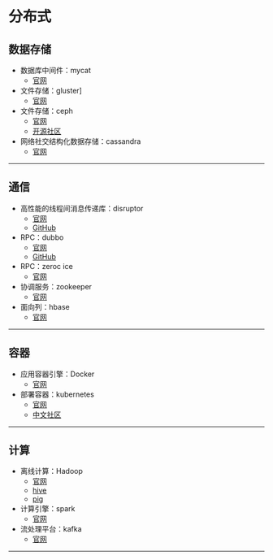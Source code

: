 #   分布式

##  数据存储
-   数据库中间件：mycat
    -   [官网](http://www.mycat.io/)
-   文件存储：gluster]
    -   [官网](https://www.gluster.org/)
-   文件存储：ceph
    -   [官网](https://ceph.com/)
    -   [开源社区](http://ceph.org.cn/)
-   网络社交结构化数据存储：cassandra
    -   [官网](http://cassandra.apache.org/)

----

##  通信
-   高性能的线程间消息传递库：disruptor
    -   [官网](http://lmax-exchange.github.io/disruptor/)
    -   [GitHub](https://github.com/LMAX-Exchange/disruptor)
-   RPC：dubbo
    -   [官网](http://dubbo.incubator.apache.org/#!/?lang=en-us)
    -   [GitHub](https://github.com/apache/incubator-dubbo)
-   RPC：zeroc ice
    -   [官网](https://zeroc.com/)
-   协调服务：zookeeper
    -   [官网](http://zookeeper.apache.org/)
-   面向列：hbase
    -   [官网](http://hbase.apache.org/)

----


##  容器
-   应用容器引擎：Docker
    -   [官网](www.docker.com)
-   部署容器：kubernetes
    -   [官网](https://kubernetes.io/)
    -   [中文社区](https://www.kubernetes.org.cn/)

----


##  计算
-   离线计算：Hadoop
    -   [官网](http://hadoop.apache.org/)
    -   [hive](http://hive.apache.org/)
    -   [pig](http://pig.apache.org/)
-   计算引擎：spark
    -   [官网](http://spark.apache.org/)
-   流处理平台：kafka
    -   [官网](http://kafka.apache.org/)

---
